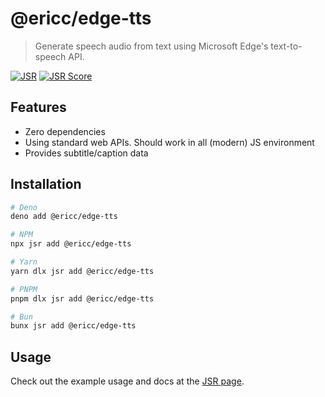 # @ericc/edge-tts

> Generate speech audio from text using Microsoft Edge's text-to-speech API.

[![JSR](https://jsr.io/badges/@ericc/edge-tts)](https://jsr.io/@ericc/edge-tts)
[![JSR Score](https://jsr.io/badges/@ericc/edge-tts/score)](https://jsr.io/@ericc/edge-tts)

## Features

- Zero dependencies
- Using standard web APIs. Should work in all (modern) JS environment
- Provides subtitle/caption data

## Installation

```bash
# Deno
deno add @ericc/edge-tts

# NPM
npx jsr add @ericc/edge-tts

# Yarn
yarn dlx jsr add @ericc/edge-tts

# PNPM
pnpm dlx jsr add @ericc/edge-tts

# Bun
bunx jsr add @ericc/edge-tts

```

## Usage

Check out the example usage and docs at the [JSR page](https://jsr.io/@ericc/edge-tts).
